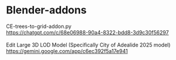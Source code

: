 # Blender-addons

CE-trees-to-grid-addon.py<br>
https://chatgpt.com/c/68e06988-90a4-8322-bdd8-3d9c30f56297<br><br>
Edit Large 3D LOD Model (Specifically City of Adealide 2025 model)
https://gemini.google.com/app/c6ec392f5a17e941

